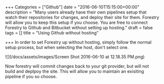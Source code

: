 +++
Categories = ["Github"]
date = "2016-06-10T15:15:00+00:00"
description = "Many users already have their own pipelines setup that watch their repositories for changes, and deploy their site for them. Forestry will allow you to keep this setup if you choose. You are free to connect Forestry to Github and Bitbucket without setting up hosting."
draft = false
tags = []
title = "Using Github without hosting"

+++
In order to set Forestry up without hosting, simply follow the normal setup process, but when selecting the host, don't select one.

![](/docs/assets/images/Screen Shot 2016-06-10 at 12.18.35 PM.png)

Now forestry will commit changes back to your git provider, but will not build and deplpoy the site. This will allow you to maintain an exisiting pipeline if you so choose.